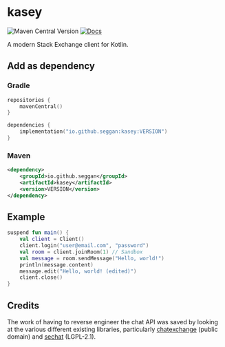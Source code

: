 # kasey

![Maven Central Version](https://img.shields.io/maven-central/v/io.github.seggan/kasey)
[![Docs](https://img.shields.io/badge/docs-gh--pages-blue)](https://seggan.github.io/kasey/)

A modern Stack Exchange client for Kotlin.

## Add as dependency

### Gradle
```kotlin
repositories {
    mavenCentral()
}

dependencies {
    implementation("io.github.seggan:kasey:VERSION")
}
```

### Maven
```xml
<dependency>
    <groupId>io.github.seggan</groupId>
    <artifactId>kasey</artifactId>
    <version>VERSION</version>
</dependency>
```

## Example
```kotlin
suspend fun main() {
    val client = Client()
    client.login("user@email.com", "password")
    val room = client.joinRoom(1) // Sandbox
    val message = room.sendMessage("Hello, world!")
    println(message.content)
    message.edit("Hello, world! (edited)")
    client.close()
}
```

## Credits

The work of having to reverse engineer the chat API was saved by looking at the various different 
existing libraries, particularly [chatexchange](https://github.com/SOBotics/chatexchange) (public domain)
and [sechat](https://github.com/gingershaped/sechat) (LGPL-2.1).